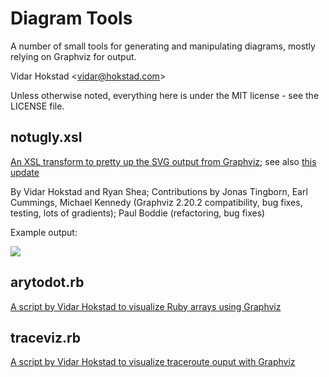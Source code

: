 
# Diagram Tools

A number of small tools for generating and manipulating diagrams, mostly
relying on Graphviz for output.

Vidar Hokstad &lt;vidar@hokstad.com>

Unless otherwise noted, everything here is under the MIT license - see
the LICENSE file.

## notugly.xsl ##

[An XSL transform to pretty up the SVG output from Graphviz](http://www.hokstad.com/making-graphviz-output-pretty-with-xsl.html); 
see also [this update](http://www.hokstad.com/making-graphviz-output-pretty-with-xsl-updated.html)

By Vidar Hokstad and Ryan Shea; Contributions by Jonas Tingborn, Earl Cummings, 
Michael Kennedy (Graphviz 2.20.2 compatibility, bug fixes,
testing, lots of gradients); Paul Boddie (refactoring, bug fixes)

Example output:

<img src="https://raw.githubusercontent.com/vidarh/diagram-tools/master/tests/test-notugly-expected.svg" />

## arytodot.rb ##

[A script by Vidar Hokstad to visualize Ruby arrays using Graphviz](http://www.hokstad.com/creating-graphviz-graphs-from-ruby-arrays.html)

## traceviz.rb ##

[A script by Vidar Hokstad to visualize traceroute ouput with Graphviz](http://www.hokstad.com/traceviz-visualizing-traceroute-output-with-graphivz.html)
